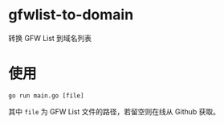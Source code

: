 # gfwlist-to-domain
转换 GFW List 到域名列表

# 使用
`go run main.go [file]`

其中 `file` 为 GFW List 文件的路径，若留空则在线从 Github 获取。